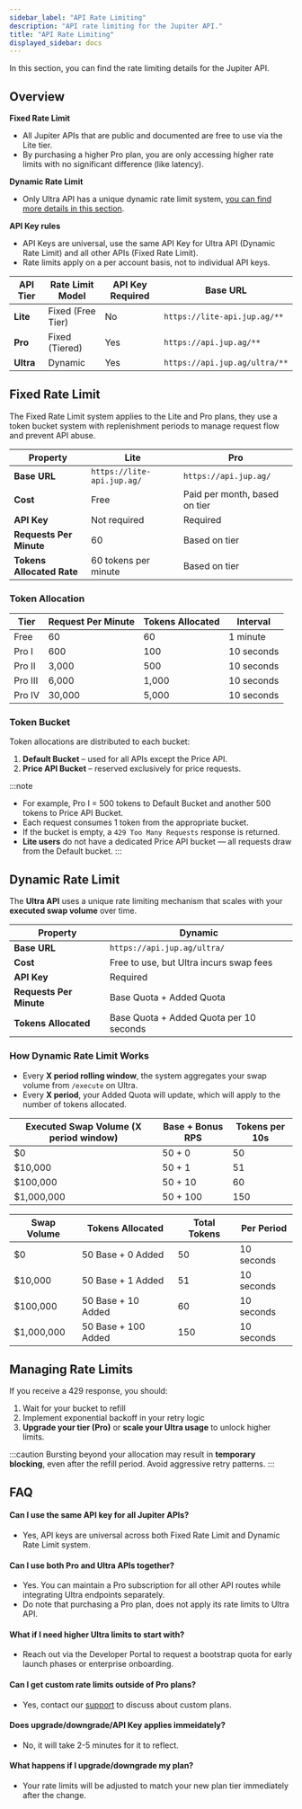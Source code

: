 ```yaml
---
sidebar_label: "API Rate Limiting"
description: "API rate limiting for the Jupiter API."
title: "API Rate Limiting"
displayed_sidebar: docs
---
```


<head>
    <title>API Rate Limiting</title>
    <meta name="twitter:card" content="summary" />
</head>

In this section, you can find the rate limiting details for the Jupiter API.

## Overview

**Fixed Rate Limit**
- All Jupiter APIs that are public and documented are free to use via the Lite tier.
- By purchasing a higher Pro plan, you are only accessing higher rate limits with no significant difference (like latency).

**Dynamic Rate Limit**
- Only Ultra API has a unique dynamic rate limit system, [you can find more details in this section](#dynamic-rate-limit).

**API Key rules**
- API Keys are universal, use the same API Key for Ultra API (Dynamic Rate Limit) and all other APIs (Fixed Rate Limit).
- Rate limits apply on a per account basis, not to individual API keys.

| API Tier | Rate Limit Model | API Key Required | Base URL |
|----------|------------------|------------------|----------|
| **Lite** | Fixed (Free Tier) | No | `https://lite-api.jup.ag/**` |
| **Pro** | Fixed (Tiered) | Yes | `https://api.jup.ag/**` |
| **Ultra** | Dynamic | Yes | `https://api.jup.ag/ultra/**` |

## Fixed Rate Limit

The Fixed Rate Limit system applies to the Lite and Pro plans, they use a token bucket system with replenishment periods to manage request flow and prevent API abuse.

| Property | Lite | Pro |
|----------|------|-----|
| **Base URL** | `https://lite-api.jup.ag/` | `https://api.jup.ag/` |
| **Cost** | Free | Paid per month, based on tier |
| **API Key** | Not required | Required |
| **Requests Per Minute** | 60 | Based on tier |
| **Tokens Allocated Rate** | 60 tokens per minute | Based on tier |

### Token Allocation

| Tier | Request Per Minute | Tokens Allocated | Interval |
|------|--------------------|------------------|----------|
| Free | 60 | 60 | 1 minute |
| Pro I | 600 | 100 | 10 seconds |
| Pro II | 3,000 | 500 | 10 seconds |
| Pro III | 6,000 | 1,000 | 10 seconds |
| Pro IV | 30,000 | 5,000 | 10 seconds |

### Token Bucket

Token allocations are distributed to each bucket:
1. **Default Bucket** – used for all APIs except the Price API.
2. **Price API Bucket** – reserved exclusively for price requests.

:::note
- For example, Pro I = 500 tokens to Default Bucket and another 500 tokens to Price API Bucket.
- Each request consumes 1 token from the appropriate bucket.
- If the bucket is empty, a `429 Too Many Requests` response is returned.
- **Lite users** do not have a dedicated Price API bucket — all requests draw from the Default bucket.
:::

## Dynamic Rate Limit

The **Ultra API** uses a unique rate limiting mechanism that scales with your **executed swap volume** over time.

| Property | Dynamic |
|----------|---------|
| **Base URL** | `https://api.jup.ag/ultra/` |
| **Cost** | Free to use, but Ultra incurs swap fees |
| **API Key** | Required |
| **Requests Per Minute** | Base Quota + Added Quota |
| **Tokens Allocated** | Base Quota + Added Quota per 10 seconds |

### How Dynamic Rate Limit Works

- Every **X period rolling window**, the system aggregates your swap volume from `/execute` on Ultra.
- Every **X period**, your Added Quota will update, which will apply to the number of tokens allocated.

| Executed Swap Volume (X period window) | Base + Bonus RPS | Tokens per 10s |
|-------------------------------------|------------------|----------------|
| $0 | 50 + 0 | 50 |
| $10,000 | 50 + 1 | 51 |
| $100,000 | 50 + 10 | 60 |
| $1,000,000 | 50 + 100 | 150 |

| Swap Volume | Tokens Allocated | Total Tokens | Per Period |
| --- | --- | --- | --- |
| $0 | 50 Base + 0 Added | 50 | 10 seconds |
| $10,000 | 50 Base + 1 Added | 51 | 10 seconds |
| $100,000 | 50 Base + 10 Added | 60 | 10 seconds |
| $1,000,000 | 50 Base + 100 Added | 150 | 10 seconds |

## Managing Rate Limits

If you receive a 429 response, you should:
1. Wait for your bucket to refill
2. Implement exponential backoff in your retry logic
3. **Upgrade your tier (Pro)** or **scale your Ultra usage** to unlock higher limits.

:::caution
Bursting beyond your allocation may result in **temporary blocking**, even after the refill period. Avoid aggressive retry patterns.
:::

## FAQ

#### Can I use the same API key for all Jupiter APIs?
- Yes, API keys are universal across both Fixed Rate Limit and Dynamic Rate Limit system.

#### Can I use both Pro and Ultra APIs together?
- Yes. You can maintain a Pro subscription for all other API routes while integrating Ultra endpoints separately.
- Do note that purchasing a Pro plan, does not apply its rate limits to Ultra API.

#### What if I need higher Ultra limits to start with?
- Reach out via the Developer Portal to request a bootstrap quota for early launch phases or enterprise onboarding.

#### Can I get custom rate limits outside of Pro plans?
- Yes, contact our [support](/docs/misc/integrator-guidelines#developer-support) to discuss about custom plans.

#### Does upgrade/downgrade/API Key applies immeidately?
- No, it will take 2-5 minutes for it to reflect.

#### What happens if I upgrade/downgrade my plan?
- Your rate limits will be adjusted to match your new plan tier immediately after the change.
